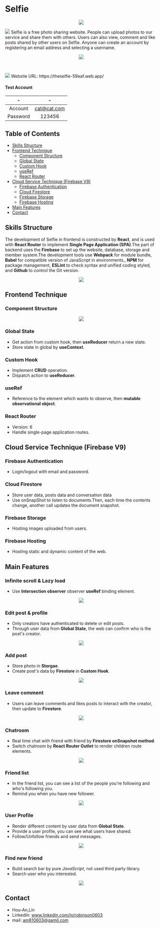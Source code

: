 # Selfie
<p align="center">
  <img src="https://user-images.githubusercontent.com/93252094/173016139-87a0c0ec-046d-4b1f-a6d0-44b4b52406fa.png" />
</p>

<p>
  <img src="https://user-images.githubusercontent.com/93252094/173021335-77343e70-b743-4211-967c-ceed96cbaf7a.png"/>
  Selfie is a free photo sharing website. People can upload photos to our service and share them with others. Users can also view, comment and like posts shared by    other users on Selfie. Anyone can create an account by registering an email address and selecting a username.
</p>

<p align="center">
  <img src="https://user-images.githubusercontent.com/93252094/173027154-edc8fbd6-905c-4db0-a5a2-f0798eb59ab1.gif" />
</p>
<br />
<p>
  <img src="https://user-images.githubusercontent.com/93252094/173026944-30e89b38-1971-4905-8fa8-3200dd9e4a73.png"/>
    Webstie URL: https://theselfie-59eaf.web.app/
</p>

<h4>Test Account<h4/>

|    -    |        -    | 
| :-------------: |:-------------:| 
| Account     | cat@cat.com |
| Password      | 123456   | 

## Table of Contents ##
+ [Skills Structure](#skills-structure)
+ [Frontend Technique](#frontend-technique)
    + [Component Structure](#component-structure)
    + [Global State](#global-state)
    + [Custom Hook](#custom-hook)
    + [useRef](#useref)
    + [React Router](#react-router)
+ [Cloud Service Technique (Firebase V9)](#cloud-service-technique-firebase-v9)
    + [Firebase Authentication](#firebase-authentication)
    + [Cloud Firestore](#cloud-firestore)
    + [Firebase Storage](#firebase-storage)
    + [Firebase Hosting](#firebase-hosting)
+ [Main Features](#main-features)
+ [Contact](#contact)
## Skills Structure
The development of Selfie in frontend is constructed by **React**, and is used with **React Router** to implement **Single Page Application (SPA)**.The part of backend
uses the **Firebase** to set up the website, database, storage and member system.The development tools use **Webpack** for module bundle, **Babel** for compatible version of JavaScript in environments., **NPM** for package management, **ESLint** to check syntax and unified coding styled, and **Github** to control the Git version. 
 <br/>
<p align="center">
  <img src="https://user-images.githubusercontent.com/93252094/175025779-6ca564a8-4831-4e63-98fe-868634c8f683.png"/>
</p>

## Frontend Technique
### Component Structure
<p align="center">
  <img src="https://user-images.githubusercontent.com/93252094/175045409-83452f97-3837-4020-bf26-74f8e81bdffa.png"/>
</p>
  
### Global State
+ Get action from custom hook, then **useReducer** return a new state.
+ Store state in global by **useContext**.
### Custom Hook
+ Implement **CRUD** operation.
+ Dispatch action to **useReducer**.
### useRef
+ Reference to the element which wants to observe, then **mutable observational object**.  
### React Router
+ Version: 6
+ Handle single-page application routes. 
  
## Cloud Service Technique (Firebase V9)
### Firebase Authentication
+ Login/logout with email and password.
### Cloud Firestore
+ Store user data, posts data and conversation data
+ Use onSnapShot to listen to documents.Then, each time the contents change, another call updates the document snapshot.
### Firebase Storage
+ Hosting images uploaded from users.
### Firebase Hosting
+ Hosting static and dynamic content of the web.
## Main Features
### Infinite scroll & Lazy load
+ Use **Intersection observer** observer **useRef** binding element.
<p align="center">
  <img src="https://user-images.githubusercontent.com/93252094/175103275-e53ea392-f368-4c64-ae12-0cba3d5a679c.gif" />
</p>
  
### Edit post & profile
+ Only creators have authenticated to delete or edit posts.
+ Through user data from **Global State**, the web can confirm who is the post's creator.
<p align="center">
  <img src="https://user-images.githubusercontent.com/93252094/173233730-4552f312-8a68-4bbb-9914-94a044a11750.gif" />
</p>

### Add post
+ Store photo in **Storgae**.
+ Create post's data by **Firestore** in **Custom Hook**.
<p align="center">
  <p align="center"><img src="https://user-images.githubusercontent.com/93252094/173230049-ce3ab034-5c09-4b72-858a-aa2332b18b79.gif" />
</p>

### Leave comment 
+ Users can leave comments and likes posts to interact with the creator, then update to **Firestore**.
<p align="center">
  <img src="https://user-images.githubusercontent.com/93252094/173234533-4ff21704-3666-461b-a3e6-374b8ab88bce.gif" />
</p>

### Chatroom
+ Real time chat with friend with friend by **Firestore onSnapshot method**.
+ Switch chatroom by **React Router Outlet** to render children route elements.
<p align="center">
  <img src="https://user-images.githubusercontent.com/93252094/173236873-79585239-30b4-476b-b771-58c95037c080.gif" />
</p>
  
### Friend list
+ In the friend list, you can see a list of the people you're following and who's following you.
+ Remind you when you have new follower.
<p align="center">
  <img src="https://user-images.githubusercontent.com/93252094/173234533-4ff21704-3666-461b-a3e6-374b8ab88bce.gif" />
</p>

### User Profile
+ Render different content by user data from **Global State**.
+ Provide a user profile, you can see what users have shared.
+ Follow/Unfollow friends and send messages.
<p align="center">
  <img src="https://user-images.githubusercontent.com/93252094/173234680-a42e4782-c217-4e72-bf29-37cbe0a12dda.gif" />
</p>
  
### Find new friend
+ Build search bar by pure *JavaScript*, not used third party library.
+ Search user who you interested.
<p align="center">
  <img src="https://user-images.githubusercontent.com/93252094/173241998-4f520ab2-eb69-4a5d-b121-88f90a601b15.gif" />
</p>

## Contact
+ Hou-An,Lin
+ LinkedIn: www.linkedin.com/in/robinson0603
+ mail: am810603@gamil.com